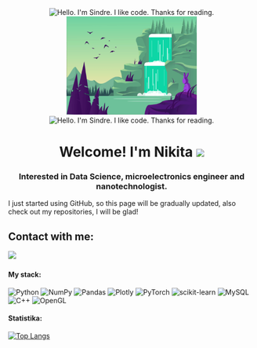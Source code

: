 <div align = "center">
    <img src="BG.gif" alt="Hello. I'm Sindre. I like code. Thanks for reading."  height=200">
    <img src="BG2.gif" alt="Hello. I'm Sindre. I like code. Thanks for reading." height=200">
    <img src="BG3.gif" alt="Hello. I'm Sindre. I like code. Thanks for reading." height=200">
</div>

<h1 align="center">
    Welcome!  I'm Nikita
    <img src="https://github.com/blackcater/blackcater/raw/main/images/Hi.gif" height="32"/>
</h1>
<h3 align="center">
    Interested in Data Science, microelectronics engineer and nanotechnologist.
</h3>

I just started using GitHub, so this page will be gradually updated, also check out my repositories, I will be glad!

<h2 align="Left">
    Contact with me:
</h2>
<div align = "left">
    <img src="https://img.shields.io/badge/Telegram-2CA5E0?style=for-the-badge&logo=telegram&logoColor=white" height="32"/>
</div>

<h4 align="Left">
    My stack:
</h4>

![Python](https://img.shields.io/badge/python-3670A0?style=for-the-badge&logo=python&logoColor=ffdd54)
![NumPy](https://img.shields.io/badge/numpy-%23013243.svg?style=for-the-badge&logo=numpy&logoColor=white)
![Pandas](https://img.shields.io/badge/pandas-%23150458.svg?style=for-the-badge&logo=pandas&logoColor=white)
![Plotly](https://img.shields.io/badge/Plotly-%233F4F75.svg?style=for-the-badge&logo=plotly&logoColor=white)
![PyTorch](https://img.shields.io/badge/PyTorch-%23EE4C2C.svg?style=for-the-badge&logo=PyTorch&logoColor=white)
![scikit-learn](https://img.shields.io/badge/scikit--learn-%23F7931E.svg?style=for-the-badge&logo=scikit-learn&logoColor=white)
![MySQL](https://img.shields.io/badge/mysql-%2300f.svg?style=for-the-badge&logo=mysql&logoColor=white)
![C++](https://img.shields.io/badge/c++-%2300599C.svg?style=for-the-badge&logo=c%2B%2B&logoColor=white)
![OpenGL](https://img.shields.io/badge/OpenGL-%23FFFFFF.svg?style=for-the-badge&logo=opengl)
                                                                                                                                   
<h4 align="Left">
    Statistika:
</h4>

[![Top Langs](https://github-readme-stats.vercel.app/api/top-langs/?username=nikonovone)](https://github.com/anuraghazra/github-readme-stats)






